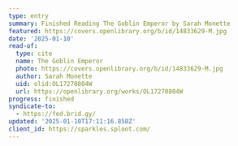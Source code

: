 ```yaml
---
type: entry
summary: Finished Reading The Goblin Emperor by Sarah Monette
featured: https://covers.openlibrary.org/b/id/14833629-M.jpg
date: '2025-01-10'
read-of:
  type: cite
  name: The Goblin Emperor
  photo: https://covers.openlibrary.org/b/id/14833629-M.jpg
  author: Sarah Monette
  uid: olid:OL17270804W
  url: https://openlibrary.org/works/OL17270804W
progress: finished
syndicate-to:
  - https://fed.brid.gy/
updated: '2025-01-10T17:11:16.858Z'
client_id: https://sparkles.sploot.com/
---
```

